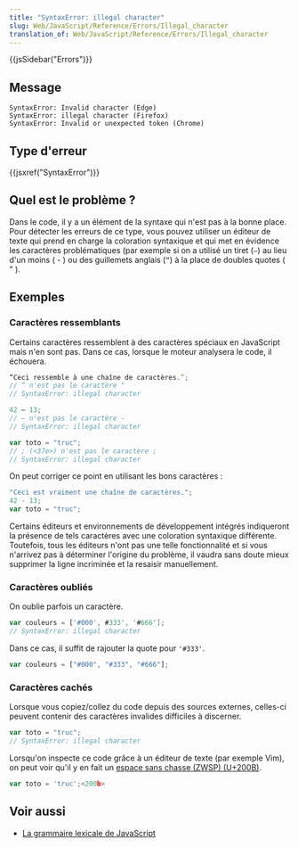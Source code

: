 ```yaml
---
title: "SyntaxError: illegal character"
slug: Web/JavaScript/Reference/Errors/Illegal_character
translation_of: Web/JavaScript/Reference/Errors/Illegal_character
---
```


{{jsSidebar("Errors")}}

## Message

```
SyntaxError: Invalid character (Edge)
SyntaxError: illegal character (Firefox)
SyntaxError: Invalid or unexpected token (Chrome)
```

## Type d'erreur

{{jsxref("SyntaxError")}}

## Quel est le problème ?

Dans le code, il y a un élément de la syntaxe qui n'est pas à la bonne place. Pour détecter les erreurs de ce type, vous pouvez utiliser un éditeur de texte qui prend en charge la coloration syntaxique et qui met en évidence les caractères problématiques (par exemple si on a utilisé un tiret (`–`) au lieu d'un moins ( - ) ou des guillemets anglais (`“`) à la place de doubles quotes ( " ).

## Exemples

### Caractères ressemblants

Certains caractères ressemblent à des caractères spéciaux en JavaScript mais n'en sont pas. Dans ce cas, lorsque le moteur analysera le code, il échouera.

```js example-bad
“Ceci ressemble à une chaîne de caractères.”;
// “ n'est pas le caractère "
// SyntaxError: illegal character

42 – 13;
// – n'est pas le caractère -
// SyntaxError: illegal character

var toto = "truc";
// ; (<37e>) n'est pas le caractère ;
// SyntaxError: illegal character
```

On peut corriger ce point en utilisant les bons caractères :

```js example-good
"Ceci est vraiment une chaîne de caractères.";
42 - 13;
var toto = "truc";
```

Certains éditeurs et environnements de développement intégrés indiqueront la présence de tels caractères avec une coloration syntaxique différente. Toutefois, tous les éditeurs n'ont pas une telle fonctionnalité et si vous n'arrivez pas à déterminer l'origine du problème, il vaudra sans doute mieux supprimer la ligne incriminée et la resaisir manuellement.

### Caractères oubliés

On oublie parfois un caractère.

```js example-bad
var couleurs = ['#000', #333', '#666'];
// SyntaxError: illegal character
```

Dans ce cas, il suffit de rajouter la quote pour `'#333'`.

```js example-good
var couleurs = ["#000", "#333", "#666"];
```

### Caractères cachés

Lorsque vous copiez/collez du code depuis des sources externes, celles-ci peuvent contenir des caractères invalides difficiles à discerner.

```js example-bad
var toto = "truc";
// SyntaxError: illegal character
```

Lorsqu'on inspecte ce code grâce à un éditeur de texte (par exemple Vim), on peut voir qu'il y en fait un [espace sans chasse (ZWSP) (U+200B)](https://fr.wikipedia.org/wiki/Espace_sans_chasse).

```js
var toto = 'truc';<200b>
```

## Voir aussi

- [La grammaire lexicale de JavaScript](/fr/docs/Web/JavaScript/Reference/Grammaire_lexicale)
